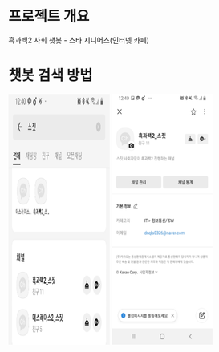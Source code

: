 # 프로젝트 개요
흑과백2 사회 챗봇 - 스타 지니어스(인터넷 카페)

# 챗봇 검색 방법
<img src="/imgs/스짓 검색.jpg" width="40%" height="500px" /></img>
<img src="/imgs/흑과백2 상세정보.jpg" width="40%" height="500px" /></img>
